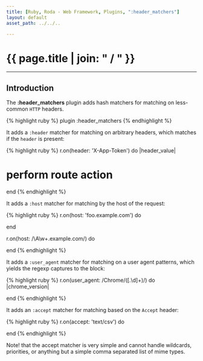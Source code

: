 ```yaml
---
title: [Ruby, Roda - Web Framework, Plugins, ":header_matchers"]
layout: default
asset_path: ../../..

---
```


# {{ page.title | join: " / " }}

---- 

## Introduction


The **:header_matchers** plugin adds hash matchers for matching on less-common `HTTP` headers.

{% highlight ruby %}
plugin :header_matchers
{% endhighlight %}


It adds a `:header` matcher for matching on arbitrary headers, which matches if the `header` is present:

{% highlight ruby %}
r.on(header: 'X-App-Token') do |header_value|
  # perform route action
end
{% endhighlight %}


It adds a `:host` matcher for matching by the host of the request:


{% highlight ruby %}
r.on(host: 'foo.example.com') do
  
end
  
r.on(host: /\A\w+.example.com/) do
  
end
{% endhighlight %}

It adds a `:user_agent` matcher for matching on a user agent patterns, which yields the regexp captures to the block:

{% highlight ruby %}
r.on(user_agent: /Chrome\/([.\d]+)/) do |chrome_version|
  
end
{% endhighlight %}



It adds an `:accept` matcher for matching based on the `Accept` header:

{% highlight ruby %}
r.on(accept: 'text/csv') do
  
end
{% endhighlight %}


Note! that the accept matcher is very simple and cannot handle wildcards, priorities, or anything but 
a simple comma separated list of mime types.

